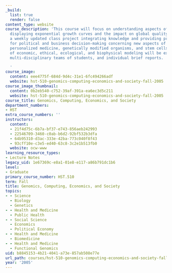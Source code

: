 ```yaml
---
_build:
  list: true
  render: false
content_type: website
course_description: 'This course will focus on understanding aspects of modern technology
  displaying exponential growth curves and the impact on global quality of life through
  a weekly updated class project integrating knowledge and providing practical tools
  for political and business decision-making concerning new aspects of bioengineering,
  personalized medicine, genetically modified organisms, and stem cells. Interplays
  of economic, ethical, ecological, and biophysical modeling will be explored through
  multi-disciplinary teams of students, and individual brief reports.

  '
course_image:
  content: eee4775f-684d-9d4c-31e1-6fc494266adf
  website: hst-510-genomics-computing-economics-and-society-fall-2005
course_image_thumbnail:
  content: 0b2eb540-c752-39af-391a-ea6ec3d5c211
  website: hst-510-genomics-computing-economics-and-society-fall-2005
course_title: Genomics, Computing, Economics, and Society
department_numbers:
- HST
extra_course_numbers: ''
instructors:
  content:
  - 21f4d75c-6b7a-bf37-e743-856aeb242993
  - 22546709-3460-c0ab-b6d2-92bf532b3dfa
  - 64b95310-d3ac-333e-42ba-773c040f8f43
  - 93cff10e-c3e5-ed40-63c8-3c2e1b513fb0
  website: ocw-www
learning_resource_types:
- Lecture Notes
legacy_uid: 1e67369c-e8a1-01e8-e117-a86b791dc1b6
level:
- Graduate
primary_course_number: HST.510
term: Fall
title: Genomics, Computing, Economics, and Society
topics:
- - Science
  - Biology
  - Genetics
- - Health and Medicine
  - Public Health
- - Social Science
  - Economics
  - Political Economy
- - Health and Medicine
  - Biomedicine
- - Health and Medicine
  - Functional Genomics
uid: b8845153-4b21-4041-a73e-857ab508e77e
url_path: courses/hst-510-genomics-computing-economics-and-society-fall-2005
year: '2005'
---
```

